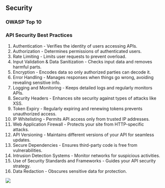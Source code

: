 ## Security

### OWASP Top 10

### API Security Best Practices

1. Authentication - Verifies the identity of users accessing APIs.
2. Authorization - Determines permissions of authenticated users.
3. Rate Limiting - Limits user requests to prevent overload.
4. Input Validation & Data Sanitization - Checks input data and removes harmful parts.
5. Encryption - Encodes data so only authorized parties can decode it.
6. Error Handling - Manages responses when things go wrong, avoiding revealing sensitive info.
7. Logging and Monitoring - Keeps detailed logs and regularly monitors APIs.
8. Security Headers - Enhances site security against types of attacks like XSS.
9. Token Expiry - Regularly expiring and renewing tokens prevents unauthorized access.
10. IP Whitelisting - Permits API access only from trusted IP addresses.
11. Web Application Firewall - Protects your site from HTTP-specific attacks.
12. API Versioning - Maintains different versions of your API for seamless updates.
13. Secure Dependencies - Ensures third-party code is free from vulnerabilities.
14. Intrusion Detection Systems - Monitor networks for suspicious activities.
15. Use of Security Standards and Frameworks - Guides your API security strategy.
16. Data Redaction - Obscures sensitive data for protection.

![](images/api-security.gif)
